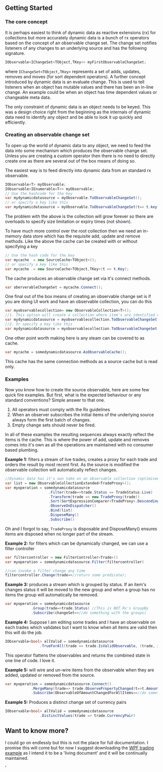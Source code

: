 ## Getting Started
 
### The core concept
It is perhaps easiest to think of dynamic data as reactive extensions (rx) for collections but more accurately dynamic data is a bunch of rx operators based on the concept of an observable change set.  The change set notifies listeners of any changes to an underlying source and has the following signature.
```csharp
IObservable<IChangeSet<TObject,TKey>> myFirstObservableChangeSet;
```
where ```IChangeSet<TObject,TKey>```  represents a set of adds, updates, removes and moves (for sort dependent operators).  A further concept introduced by dynamic data is an evaluate change. This is used to tell listeners when an object has mutable values and there has been an in-line change.  An example could be when an object has time dependent values or changeable meta data.

The only constraint of dynamic data is an object needs to be keyed. This was a design choice right from the beginning as the internals of dynamic data need to identify any object and be able to look it up quickly and efficiently.

### Creating an observable change set
To open up the world of dynamic data to any object, we need to feed the data into some mechanism which produces the observable change set.  Unless you are creating a custom operator then there is no need to directly create one as there are several out of the box means of doing so.

The easiest way is to feed directly into dynamic data from an standard rx observable.
```csharp
IObservable<T> myObservable;
IObservable<IEnumerable<T>> myObservable;
// Use the hashcode for the key
var mydynamicdatasource = myObservable.ToObservableChangeSet();
// or specify a key like this
var mydynamicdatasource = myObservable.ToObservableChangeSet(t=> t.key);
```
The problem with the above is the collection will grow forever so there are overloads to specify size limitation or expiry times (not shown). 

To have much more control over the root collection then we need an in-memory data store which has the requisite add, update and remove methods. Like the above the cache can be created with or without specifying a key
```csharp
// Use the hash code for the key
var mycache  = new SourceCache<TObject>();
// or specify a key like this
var mycache  = new SourceCache<TObject,TKey>(t => t.Key);
```
The cache produces an observable change set via it's connect methods.
```csharp
var oberverableChangeSet = mycache.Connect();
```
One final out of the box means of creating an observable change set is if you are doing UI work and have an observable collection, you can do this
```csharp
var myobservablecollection= new ObservableCollection<T>();
//1. This option will create a collection where item's are identified using the hash code.
var mydynamicdatasource = myobservablecollection.ToObservableChangeSet();
//2. Or specify a key like this
var mydynamicdatasource = myobservablecollection.ToObservableChangeSet(t => t.Key);
```
One other point worth making here is any steam can be covered to as cache.
```csharp
var mycache = somedynamicdatasource.AsObservableCache();
```
This cache has the same connection methods as a source cache but is read only.

### Examples

Now you know how to create the source observable, here are some few quick fire examples. But first, what is the expected behaviour or any standard conventions?  Simple answer to that one.

 1. All operators must comply with the Rx guidelines
 2. When an observer subscribes the initial items of the underlying source always form the first batch of changes.
 3. Empty change sets should never be fired.
 
 In all of these examples the resulting sequences always exactly reflect the items is the cache.  This is where the power of  add, update and removes comes into it's own as all the operations are maintained with no consumer based plumbing.

**Example 1:** filters a stream of live trades, creates a proxy for each trade and orders the result by most recent first. As the source is modified the observable collection will automatically reflect changes.

```csharp
//Dynamic data has it's own take on an observable collection (optimised for populating from dynamic data observables)
var list = new ObservableCollectionExtended<TradeProxy>();
var myoperation = somedynamicdatasource
					.Filter(trade=>trade.Status == TradeStatus.Live) 
					.Transform(trade => new TradeProxy(trade))
					.Sort(SortExpressionComparer<TradeProxy>.Descending(t => t.Timestamp))
					.ObserveOnDispatcher()
					.Bind(list) 
					.DisposeMany()
					.Subscribe()
```
Oh and I forgot to say, ```TradeProxy``` is disposable and DisposeMany() ensures items are disposed when no longer part of the stream.

**Example 2:**  for filters which can be dynamically changed, we can use a filter controller
```csharp
var filtercontroller = new FilterController<Trade>()
var myoperation = somedynamicdatasource.Filter(filtercontroller) 

//can invoke a filter change any time
filtercontroller.Change(trade=>//return some predicate);
```

**Example 3:** produces a stream which is grouped by status. If an item's changes status it will be moved to the new group and when a group has no items the group will automatically be removed.
```csharp
var myoperation = somedynamicdatasource
            .Group(trade=>trade.Status) //This is NOT Rx's GroupBy 
			.Subscribe(changeSet=>//do something with the groups)
```
**Example 4:** Suppose I am editing some trades and I have an observable on each trades which validates but I want to know when all items are valid then this will do the job.
```csharp
IObservable<bool> allValid = somedynamicdatasource
                .TrueForAll(trade => trade.IsValidObservable, (trade, isvalid) => isvalid)
```
This operator flattens the observables and returns the combined state in one line of code. I love it.

**Example 5:**  will wire and un-wire items from the observable when they are added, updated or removed from the source.
```csharp
var myoperation = somedynamicdatasource.Connect() 
			.MergeMany(trade=> trade.ObservePropertyChanged(t=>t.Amount))
			.Subscribe(ObservableOfAmountChangedForAllItems=>//do something with IObservable<PropChangedArg>)
```
**Example 5:** Produces a distinct change set of currency pairs
```csharp
IObservable<bool> allValid = somedynamicdatasource
                .DistinctValues(trade => trade.CurrencyPair)
```
## Want to know more?
I could go on endlessly but this is not the place for full documentation.  I promise this will come but for now I suggest downloading the [WPF trading example](https://github.com/RolandPheasant/Tradingdemo) as I intend it to be a 'living document' and it will be continually maintained. 


'